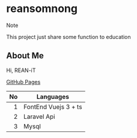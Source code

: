 # reansomnong
> [!NOTE]
> This project just share some function to education



## About Me
Hi, REAN-iT 

[GitHub Pages](https://github.com/reaninformationtech)

| No   | Languages |
|-----:|-----------|
|     1| FontEnd Vuejs 3 + ts|
|     2| Laravel Api    |
|     3| Mysql       |
